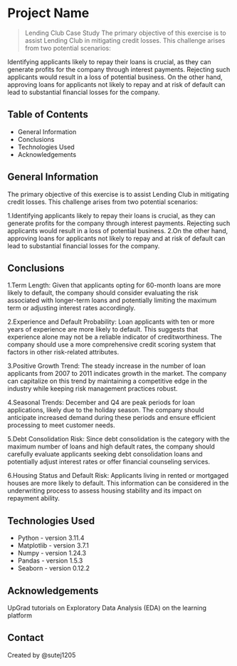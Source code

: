 # Project Name
> Lending Club Case Study
The primary objective of this exercise is to assist Lending Club in mitigating credit losses. This challenge arises from two potential scenarios:

Identifying applicants likely to repay their loans is crucial, as they can generate profits for the company through interest payments. Rejecting such applicants would result in a loss of potential business.
On the other hand, approving loans for applicants not likely to repay and at risk of default can lead to substantial financial losses for the company.


## Table of Contents
* General Information
* Conclusions
* Technologies Used
* Acknowledgements

## General Information
The primary objective of this exercise is to assist Lending Club in mitigating credit losses. This challenge arises from two potential scenarios:

1.Identifying applicants likely to repay their loans is crucial, as they can generate profits for the company through interest payments. Rejecting such applicants would result in a loss of potential business.
2.On the other hand, approving loans for applicants not likely to repay and at risk of default can lead to substantial financial losses for the company.



## Conclusions
1.Term Length: Given that applicants opting for 60-month loans are more likely to default, the company should consider evaluating the risk associated with longer-term loans and potentially limiting the maximum term or adjusting interest rates accordingly.

2.Experience and Default Probability: Loan applicants with ten or more years of experience are more likely to default. This suggests that experience alone may not be a reliable indicator of creditworthiness. The company should use a more comprehensive credit scoring system that factors in other risk-related attributes.

3.Positive Growth Trend: The steady increase in the number of loan applicants from 2007 to 2011 indicates growth in the market. The company can capitalize on this trend by maintaining a competitive edge in the industry while keeping risk management practices robust.

4.Seasonal Trends: December and Q4 are peak periods for loan applications, likely due to the holiday season. The company should anticipate increased demand during these periods and ensure efficient processing to meet customer needs.

5.Debt Consolidation Risk: Since debt consolidation is the category with the maximum number of loans and high default rates, the company should carefully evaluate applicants seeking debt consolidation loans and potentially adjust interest rates or offer financial counseling services.

6.Housing Status and Default Risk: Applicants living in rented or mortgaged houses are more likely to default. This information can be considered in the underwriting process to assess housing stability and its impact on repayment ability.


## Technologies Used
* Python - version 3.11.4
* Matplotlib - version 3.7.1
* Numpy - version 1.24.3
* Pandas - version 1.5.3
* Seaborn - version 0.12.2


## Acknowledgements
UpGrad tutorials on Exploratory Data Analysis (EDA) on the learning platform


## Contact
Created by @sutej1205


